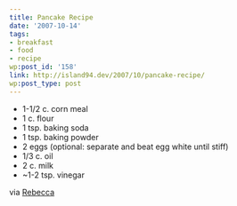 ```yaml
---
title: Pancake Recipe
date: '2007-10-14'
tags:
- breakfast
- food
- recipe
wp:post_id: '158'
link: http://island94.dev/2007/10/pancake-recipe/
wp:post_type: post
---
```



- 1-1/2 c. corn meal
- 1 c. flour
- 1 tsp. baking soda
- 1 tsp. baking powder
- 2 eggs (optional: separate and beat egg white until stiff)
- 1/3 c. oil
- 2 c. milk
- ~1-2 tsp. vinegar

via [Rebecca](http://circuitous.org)
